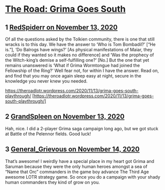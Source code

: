 # [The Road: Grima Goes South](https://community.fantasyflightgames.com/topic/312530-the-road-grima-goes-south/)

## 1 [RedSpiderr on November 13, 2020](https://community.fantasyflightgames.com/topic/312530-the-road-grima-goes-south/?do=findComment&comment=4013923)

Of all the questions asked by the Tolkien community, there is one that still wracks is to this day. We have the answer to ‘Who is Tom Bombadil?’ [“He is.”], ‘Do Balrogs have wings?’ [As physical manifestations of Maiar, they could if they wanted so it makes no difference] and ‘Was the prophecy of the Witch-king’s demise a self-fulfilling one?’ [No.] But the one that yet remains unanswered is ‘What if Grima Wormtongue had joined the Fellowship of the Ring?’ Well fear not, for within I have the answer. Read on, and find that you may once again sleep easy at night, secure in the knowledge you never knew you needed.

https://theroadlotr.wordpress.com/2020/11/13/grima-goes-south-playthrough/ [https://theroadlotr.wordpress.com/2020/11/13/grima-goes-south-playthrough/]

## 2 [GrandSpleen on November 13, 2020](https://community.fantasyflightgames.com/topic/312530-the-road-grima-goes-south/?do=findComment&comment=4014031)

Hah, nice. I did a 2-player Grima saga campaign long ago, but we got stuck at Battle of the Pelennor fields. Good luck!

## 3 [General_Grievous on November 14, 2020](https://community.fantasyflightgames.com/topic/312530-the-road-grima-goes-south/?do=findComment&comment=4014173)

That’s awesome! I weirdly have a special place in my heart got Grima and Saruman because they were the only human heroes amongst a sea of “Name that Orc” commanders in the game boy advance The Third Age awesome LOTR strategy game. So once you do a campaign with your shady human commanders they kind of grow on you. 


